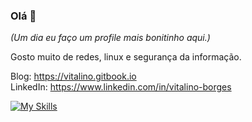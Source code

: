 ### Olá 👋

_(Um dia eu faço um profile mais bonitinho aqui.)_

Gosto muito de redes, linux e segurança da informação.

Blog: https://vitalino.gitbook.io <br/>
LinkedIn: https://www.linkedin.com/in/vitalino-borges

[![My Skills](https://skillicons.dev/icons?i=bsd,linux,aws,gcp,bash,c,gitlab,docker,kubernetes)]([https://skillicons.dev](https://www.linkedin.com/in/vitalino-borges/))

